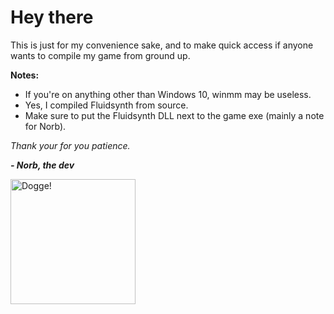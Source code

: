 <h1>Hey there</h1>
<p>
    This is just for my convenience sake, and to make quick access if anyone wants to compile my game from ground up.
</p>

<p><b>Notes:</b></p>
<ul>
    <li>If you're on anything other than Windows 10, winmm may be useless.</li>
    <li>Yes, I compiled Fluidsynth from source.</li>
    <li>Make sure to put the Fluidsynth DLL next to the game exe (mainly a note for Norb).</li>
</ul>

<p><i>Thank your for you patience.</i></p>

<p><b><i>- Norb, the dev</i></b></p>
<img src="https://avatars.githubusercontent.com/u/82652695?v=4" alt="Dogge!" style="width:200px;height:200px">